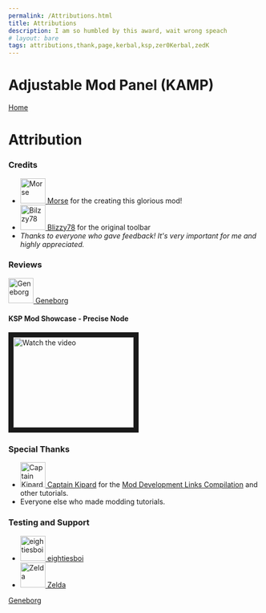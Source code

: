 ```yaml
---
permalink: /Attributions.html
title: Attributions
description: I am so humbled by this award, wait wrong speach
# layout: bare
tags: attributions,thank,page,kerbal,ksp,zer0Kerbal,zedK
---
```


<!--
Attributions.md v1.0.3.0
Adjustable Mod Panel (KAMP)
created: 01 Feb 2022
updated: 01 Feb 2022
-->

<script src="https://kit.fontawesome.com/0ea5493613.js" crossorigin="anonymous"></script>
<i class="fa fa-gear fa-spin fa-2x" style="color: firebrick"></i>
# Adjustable Mod Panel (KAMP)
[Home](https://zer0kerbal.github.io/AdjustableModPanel)

# Attribution

### Credits

<ul>
  <li><a href="https://forum.kerbalspaceprogram.com/index.php?/profile/154930-*/"><img border="0" alt="Morse" src="https://kerbal-forum-uploads.s3.us-west-2.amazonaws.com/monthly_2016_08/av.png.6f02009e3410248d2e18cdfe7b1e791f.thumb.png.860a421f445db1b460be448a6723b89f.png" width="50" height="50" > Morse</a> for the creating this glorious mod!</li>
  <li><a href="https://forum.kerbalspaceprogram.com/index.php?/profile/68543-*/"><img border="0" alt="Bilzzy78" src="https://kerbal-forum-uploads.s3.us-west-2.amazonaws.com/profile/photo-68543.png" width="50" height="50" > Blizzy78</a> for the original toolbar</li>
  <li><i>Thanks to everyone who gave feedback! It's very important for me and highly appreciated.</i></li>
</ul>

### Reviews

<a href="https://www.youtube.com/channel/UC2iOM59Mk6NuJdstXAcCJsg"><img border="0"  alt="Geneborg" src="http://images.modhoster.de/system/files/0064/2315/thumb/geneborg.jpg" width="50" height="50" > Geneborg</a>

#### KSP Mod Showcase - Precise Node

<a href="http://www.youtube.com/watch?feature=player_embedded&v=IcTQ4YwxLGc"  target="_blank">
<img src="http://img.youtube.com/vi/IcTQ4YwxLGc/mqdefault.jpg" alt="Watch the video" width="240"  height="180" border="10" /></a>

### Special Thanks

<ul>
  <li><a href="https://forum.kerbalspaceprogram.com/index.php?/profile/70516-captainkipard/"><img border="0" alt="Captain Kipard" src="https://kerbal-forum-uploads.s3.us-west-2.amazonaws.com/monthly_12_2015/itsame.png.3227b08e54fc9e3eaa0c6c2ad8e9ad07.thumb.png.5d3a3eb0344a23048ea58826e47b9781.png" width="50" height="50" > Captain Kipard</a> for the <a href="https://forum.kerbalspaceprogram.com/index.php?/topic/85372-*/"> Mod Development Links Compilation</a> and other tutorials.</li>
  <li>Everyone else who made modding tutorials.</li>
</ul>

### Testing and Support

<ul>
  <li><a href="https://forum.kerbalspaceprogram.com/index.php?/profile/133828-eightiesboi/"><img border="0" alt="eightiesboi" src="https://kerbal-forum-uploads.s3.us-west-2.amazonaws.com/monthly_2018_01/happy_velociraptor_dinosaur_greeting_cards-r918b99ab65894a198682f360e419773a_xvuak_8byvr_512.thumb.jpg.00c28897eef8a91ee74f6cb59a9bbb5f.jpg" width="50" height="50" > eightiesboi</a></li>
  <li><a href="https://forum.kerbalspaceprogram.com/index.php?/profile/66411-zelda/"><img border="0" alt="Zelda" src="https://kerbal-forum-uploads.s3.us-west-2.amazonaws.com/monthly_2019_07/LoZ_RGB_960x960.thumb.jpg.32a815400e819b11482764bdea71373c.jpg" width="50" height="50" > Zelda</a></li>
</ul>

<!-- this file CC BY-NC-ND 3.0 Unported by zer0Kerbal -->

[zer0Kerbal]: https://forum.kerbalspaceprogram.com/index.php?/profile/190933-*/ "zer0Kerbal"
[morse]: https://forum.kerbalspaceprogram.com/index.php?/profile/154930-*/ "Morse"

[blizzy79]: https://forum.kerbalspaceprogram.com/index.php?/profile/68543-*/ "Blizzy78"
[cptkipard]: https://forum.kerbalspaceprogram.com/index.php?/profile/70516-*/ "Captain Kipard"
[Geneborg](https://www.youtube.com/channel/UC2iOM59Mk6NuJdstXAcCJsg)
